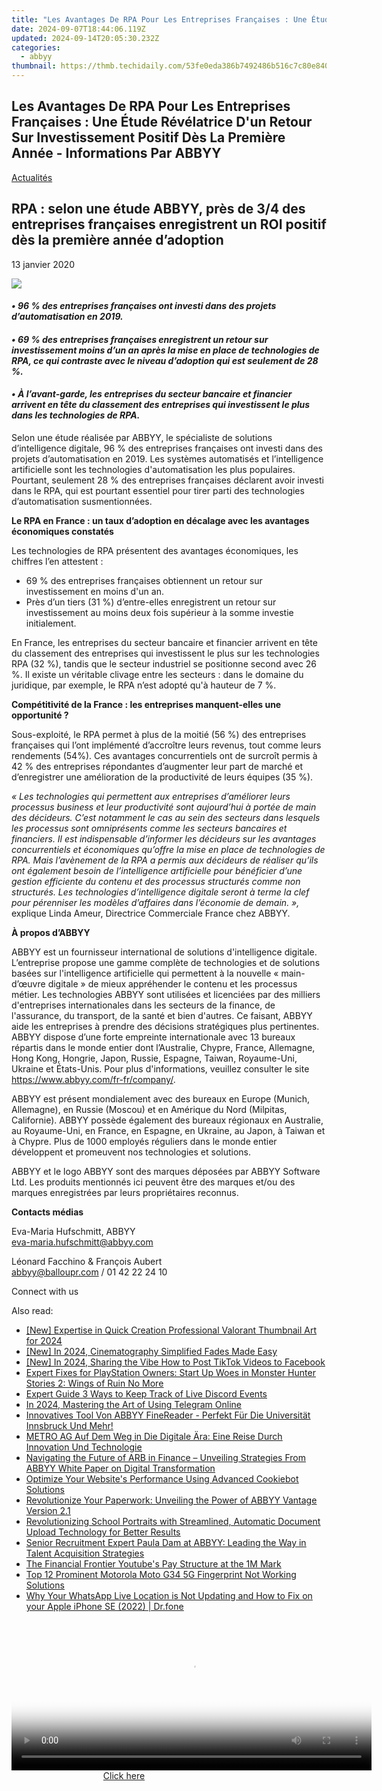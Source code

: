 ```yaml
---
title: "Les Avantages De RPA Pour Les Entreprises Françaises : Une Étude Révélatrice D'un Retour Sur Investissement Positif Dès La Première Année - Informations Par ABBYY"
date: 2024-09-07T18:44:06.119Z
updated: 2024-09-14T20:05:30.232Z
categories:
  - abbyy
thumbnail: https://thmb.techidaily.com/53fe0eda386b7492486b516c7c80e84033132f7114b2f25cabe5e7dae992e1e9.png
---
```


## Les Avantages De RPA Pour Les Entreprises Françaises : Une Étude Révélatrice D'un Retour Sur Investissement Positif Dès La Première Année - Informations Par ABBYY

[Actualités](https://tools.techidaily.com/abbyy/products/)

## RPA : selon une étude ABBYY, près de 3/4 des entreprises françaises enregistrent un ROI positif dès la première année d’adoption

13 janvier 2020

![](https://content.abbyy.com/-/media/project/abbyy/abbyy/branchtemplates/shutterstock_1272462163_1296-x-729.jpg?h=729&iar=0&w=1296)

#### _• 96 % des entreprises françaises ont investi dans des projets d’automatisation en 2019._

#### _• 69 % des entreprises françaises enregistrent un retour sur investissement moins d’un an après la mise en place de technologies de RPA, ce qui contraste avec le niveau d’adoption qui est seulement de 28 %._

#### _• À l’avant-garde, les entreprises du secteur bancaire et financier arrivent en tête du classement des entreprises qui investissent le plus dans les technologies de RPA._

Selon une étude réalisée par ABBYY, le spécialiste de solutions d’intelligence digitale, 96 % des entreprises françaises ont investi dans des projets d’automatisation en 2019\. Les systèmes automatisés et l’intelligence artificielle sont les technologies d'automatisation les plus populaires. Pourtant, seulement 28 % des entreprises françaises déclarent avoir investi dans le RPA, qui est pourtant essentiel pour tirer parti des technologies d’automatisation susmentionnées.

**Le RPA en France : un taux d’adoption en décalage avec les avantages économiques constatés**

Les technologies de RPA présentent des avantages économiques, les chiffres l’en attestent :

* 69 % des entreprises françaises obtiennent un retour sur investissement en moins d'un an.
* Près d’un tiers (31 %) d’entre-elles enregistrent un retour sur investissement au moins deux fois supérieur à la somme investie initialement.

En France, les entreprises du secteur bancaire et financier arrivent en tête du classement des entreprises qui investissent le plus sur les technologies RPA (32 %), tandis que le secteur industriel se positionne second avec 26 %. Il existe un véritable clivage entre les secteurs : dans le domaine du juridique, par exemple, le RPA n’est adopté qu'à hauteur de 7 %.

**Compétitivité de la France : les entreprises manquent-elles une opportunité ?**

Sous-exploité, le RPA permet à plus de la moitié (56 %) des entreprises françaises qui l’ont implémenté d’accroître leurs revenus, tout comme leurs rendements (54%). Ces avantages concurrentiels ont de surcroît permis à 42 % des entreprises répondantes d’augmenter leur part de marché et d’enregistrer une amélioration de la productivité de leurs équipes (35 %).

 _« Les technologies qui permettent aux entreprises d’améliorer leurs processus business et leur productivité sont aujourd’hui à portée de main des décideurs. C’est notamment le cas au sein des secteurs dans lesquels les processus sont omniprésents comme les secteurs bancaires et financiers. Il est indispensable d’informer les décideurs sur les avantages concurrentiels et économiques qu’offre la mise en place de technologies de RPA. Mais l’avènement de la RPA a permis aux décideurs de réaliser qu’ils ont également besoin de l’intelligence artificielle pour bénéficier d’une gestion efficiente du contenu et des processus structurés comme non structurés. Les technologies d’intelligence digitale seront à terme la clef pour pérenniser les modèles d’affaires dans l’économie de demain. »,_ explique Linda Ameur, Directrice Commerciale France chez ABBYY.
  
  
**À propos d’ABBYY** 

ABBYY est un fournisseur international de solutions d'intelligence digitale. L’entreprise propose une gamme complète de technologies et de solutions basées sur l'intelligence artificielle qui permettent à la nouvelle « main-d’œuvre digitale » de mieux appréhender le contenu et les processus métier. Les technologies ABBYY sont utilisées et licenciées par des milliers d'entreprises internationales dans les secteurs de la finance, de l'assurance, du transport, de la santé et bien d'autres. Ce faisant, ABBYY aide les entreprises à prendre des décisions stratégiques plus pertinentes. ABBYY dispose d’une forte empreinte internationale avec 13 bureaux répartis dans le monde entier dont l’Australie, Chypre, France, Allemagne, Hong Kong, Hongrie, Japon, Russie, Espagne, Taiwan, Royaume-Uni, Ukraine et États-Unis. Pour plus d'informations, veuillez consulter le site <https://www.abbyy.com/fr-fr/company/>.

ABBYY est présent mondialement avec des bureaux en Europe (Munich, Allemagne), en Russie (Moscou) et en Amérique du Nord (Milpitas, Californie). ABBYY possède également des bureaux régionaux en Australie, au Royaume-Uni, en France, en Espagne, en Ukraine, au Japon, à Taiwan et à Chypre. Plus de 1000 employés réguliers dans le monde entier développent et promeuvent nos technologies et solutions.

ABBYY et le logo ABBYY sont des marques déposées par ABBYY Software Ltd. Les produits mentionnés ici peuvent être des marques et/ou des marques enregistrées par leurs propriétaires reconnus.

**Contacts médias**

Eva-Maria Hufschmitt, ABBYY  
[eva-maria.hufschmitt@abbyy.com](https://tools.techidaily.com/abbyy/products/)

Léonard Facchino & François Aubert  
[abbyy@balloupr.com](https://tools.techidaily.com/abbyy/products/) / 01 42 22 24 10

Connect with us

<ins class="adsbygoogle"
     style="display:block"
     data-ad-format="autorelaxed"
     data-ad-client="ca-pub-7571918770474297"
     data-ad-slot="1223367746"></ins>

<ins class="adsbygoogle"
     style="display:block"
     data-ad-client="ca-pub-7571918770474297"
     data-ad-slot="8358498916"
     data-ad-format="auto"
     data-full-width-responsive="true"></ins>

<span class="atpl-alsoreadstyle">Also read:</span>
<div><ul>
<li><a href="https://facebook-record-videos.techidaily.com/new-expertise-in-quick-creation-professional-valorant-thumbnail-art-for-2024/"><u>[New] Expertise in Quick Creation Professional Valorant Thumbnail Art for 2024</u></a></li>
<li><a href="https://remote-screen-capture.techidaily.com/new-in-2024-cinematography-simplified-fades-made-easy/"><u>[New] In 2024, Cinematography Simplified Fades Made Easy</u></a></li>
<li><a href="https://facebook-video-recording.techidaily.com/new-in-2024-sharing-the-vibe-how-to-post-tiktok-videos-to-facebook/"><u>[New] In 2024, Sharing the Vibe How to Post TikTok Videos to Facebook</u></a></li>
<li><a href="https://win-solutions.techidaily.com/expert-fixes-for-playstation-owners-start-up-woes-in-monster-hunter-stories-2-wings-of-ruin-no-more/"><u>Expert Fixes for PlayStation Owners: Start Up Woes in Monster Hunter Stories 2: Wings of Ruin No More</u></a></li>
<li><a href="https://digital-screen-recording.techidaily.com/expert-guide-3-ways-to-keep-track-of-live-discord-events/"><u>Expert Guide 3 Ways to Keep Track of Live Discord Events</u></a></li>
<li><a href="https://extra-support.techidaily.com/in-2024-mastering-the-art-of-using-telegram-online/"><u>In 2024, Mastering the Art of Using Telegram Online</u></a></li>
<li><a href="https://solve-popular.techidaily.com/innovatives-tool-von-abbyy-finereader-perfekt-fur-die-universitat-innsbruck-und-mehr/"><u>Innovatives Tool Von ABBYY FineReader - Perfekt Für Die Universität Innsbruck Und Mehr!</u></a></li>
<li><a href="https://solve-popular.techidaily.com/metro-ag-auf-dem-weg-in-die-digitale-ara-eine-reise-durch-innovation-und-technologie/"><u>METRO AG Auf Dem Weg in Die Digitale Ära: Eine Reise Durch Innovation Und Technologie</u></a></li>
<li><a href="https://solve-popular.techidaily.com/navigating-the-future-of-arb-in-finance-unveiling-strategies-from-abbyy-white-paper-on-digital-transformation/"><u>Navigating the Future of ARB in Finance – Unveiling Strategies From ABBYY White Paper on Digital Transformation</u></a></li>
<li><a href="https://solve-popular.techidaily.com/optimize-your-websites-performance-using-advanced-cookiebot-solutions/"><u>Optimize Your Website's Performance Using Advanced Cookiebot Solutions</u></a></li>
<li><a href="https://solve-popular.techidaily.com/revolutionize-your-paperwork-unveiling-the-power-of-abbyy-vantage-version-21/"><u>Revolutionize Your Paperwork: Unveiling the Power of ABBYY Vantage Version 2.1</u></a></li>
<li><a href="https://solve-popular.techidaily.com/revolutionizing-school-portraits-with-streamlined-automatic-document-upload-technology-for-better-results/"><u>Revolutionizing School Portraits with Streamlined, Automatic Document Upload Technology for Better Results</u></a></li>
<li><a href="https://solve-popular.techidaily.com/senior-recruitment-expert-paula-dam-at-abbyy-leading-the-way-in-talent-acquisition-strategies/"><u>Senior Recruitment Expert Paula Dam at ABBYY: Leading the Way in Talent Acquisition Strategies</u></a></li>
<li><a href="https://youtube-zero.techidaily.com/inancial-frontier-youtubes-pay-structure-at-the-1m-mark/"><u>The Financial Frontier Youtube's Pay Structure at the 1M Mark</u></a></li>
<li><a href="https://easy-unlock-android.techidaily.com/top-12-prominent-motorola-moto-g34-5g-fingerprint-not-working-solutions-by-drfone-android/"><u>Top 12 Prominent Motorola Moto G34 5G Fingerprint Not Working Solutions</u></a></li>
<li><a href="https://location-social.techidaily.com/why-your-whatsapp-live-location-is-not-updating-and-how-to-fix-on-your-apple-iphone-se-2022-drfone-by-drfone-virtual-ios/"><u>Why Your WhatsApp Live Location is Not Updating and How to Fix on your Apple iPhone SE (2022) | Dr.fone</u></a></li>
</ul></div>

<!-- affiliate ads begin -->
<span id="1983553">
					<video width="576" height="240" style="cursor:pointer"
           poster="//a.impactradius-go.com/display-clicktoplayimage/1983553.png"
           onclick="if(!this.playClicked){this.play();this.setAttribute('controls',true);this.playClicked=true;}">
	   <source src="//a.impactradius-go.com/display-ad/22993-1983553">
	   <img src="//a.impactradius-go.com/display-clicktoplayimage/1983553.png" style="border: none; height: 100%; width: 100%; object-fit: contain">
	</video>
	<div style="width:360px;text-align:center"><a href="javascript:window.open(decodeURIComponent('https%3A%2F%2Fhomestyler.sjv.io%2Fc%2F5597632%2F1983553%2F22993'), '_blank');void(0);">Click here</a></div>
</span>
<img height="0" width="0" src="https://imp.pxf.io/i/5597632/1983553/22993" style="position:absolute;visibility:hidden;" border="0" />
<!-- affiliate ads end -->

